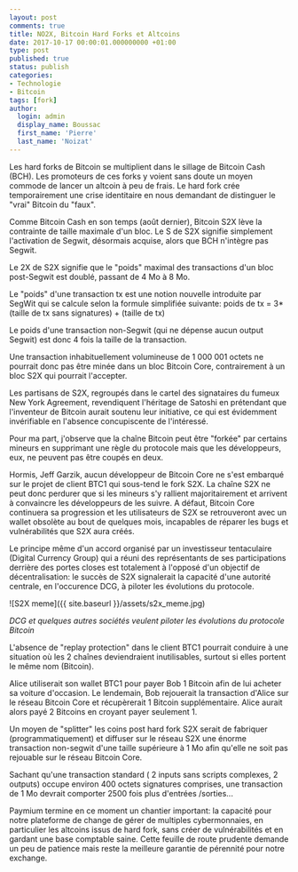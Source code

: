 ```yaml
---
layout: post
comments: true
title: NO2X, Bitcoin Hard Forks et Altcoins
date: 2017-10-17 00:00:01.000000000 +01:00
type: post
published: true
status: publish
categories:
- Technologie
- Bitcoin
tags: [fork]
author:
  login: admin
  display_name: Boussac
  first_name: 'Pierre'
  last_name: 'Noizat'
---
```



Les hard forks de Bitcoin se multiplient dans le sillage de Bitcoin Cash (BCH). 
Les promoteurs de ces forks y voient sans doute un moyen commode de lancer un altcoin à peu de frais.
Le hard fork crée temporairement une crise identitaire en nous demandant de distinguer le "vrai" Bitcoin du "faux".

Comme Bitcoin Cash en son temps (août dernier), Bitcoin S2X lève la contrainte de taille maximale d'un bloc.
Le S de S2X signifie simplement l'activation de Segwit, désormais acquise, alors que BCH n'intègre pas Segwit.

Le 2X de S2X signifie que le "poids" maximal des transactions d'un bloc post-Segwit est doublé, passant de 4 Mo à 8 Mo.

Le "poids" d'une transaction tx est une notion nouvelle introduite par SegWit qui se calcule selon la formule simplifiée suivante: poids de tx = 3* (taille de tx sans signatures) + (taille de tx)

Le poids d'une transaction non-Segwit (qui ne dépense aucun output Segwit) est donc 4 fois la taille de la transaction.

Une transaction inhabituellement volumineuse de 1 000 001 octets ne pourrait donc pas être minée dans un bloc Bitcoin Core, contrairement à un bloc S2X qui pourrait l'accepter.

Les partisans de S2X, regroupés dans le cartel des signataires du fumeux New York Agreement, revendiquent l'héritage de Satoshi en prétendant que l'inventeur de Bitcoin aurait soutenu leur initiative, ce qui est évidemment invérifiable en l'absence concupiscente de l'intéressé.

Pour ma part, j'observe que la chaîne Bitcoin peut être "forkée" par certains mineurs en supprimant une règle du protocole mais que les développeurs, eux, ne peuvent pas être coupés en deux.

Hormis, Jeff Garzik, aucun développeur de Bitcoin Core ne s'est embarqué sur le projet de client BTC1 qui sous-tend le fork S2X.
La chaîne S2X ne peut donc perdurer que si les mineurs s'y rallient majoritairement et arrivent à convaincre les développeurs de les suivre.
A défaut, Bitcoin Core continuera sa progression et les utilisateurs de S2X se retrouveront avec un wallet obsolète au bout de quelques mois, incapables de réparer les bugs et vulnérabilités que S2X aura créés.

Le principe même d'un accord organisé par un investisseur tentaculaire (Digital Currency Group) qui a réuni des représentants de ses participations derrière des portes closes est totalement à l'opposé d'un objectif de décentralisation: le succès de S2X signalerait la capacité d'une autorité centrale, en l'occurence DCG, à piloter les évolutions du protocole.

![S2X meme]({{ site.baseurl }}/assets/s2x_meme.jpg)

_DCG et quelques autres sociétés veulent piloter les évolutions du protocole Bitcoin_

L'absence de "replay protection" dans le client BTC1 pourrait conduire à une situation où les 2 chaînes deviendraient inutilisables, surtout si elles portent le même nom (Bitcoin). 

Alice utiliserait son wallet BTC1 pour payer Bob 1 Bitcoin afin de lui acheter sa voiture d'occasion. Le lendemain, Bob rejouerait la transaction d'Alice sur le réseau Bitcoin Core et récupèrerait 1 Bitcoin supplémentaire. Alice aurait alors payé 2 Bitcoins en croyant payer seulement 1.

Un moyen de "splitter" les coins post hard fork S2X serait de fabriquer (programmatiquement) et diffuser sur le réseau S2X une énorme transaction non-segwit d'une taille supérieure à 1 Mo afin qu'elle ne soit pas rejouable sur le réseau Bitcoin Core. 

Sachant qu'une transaction standard ( 2 inputs sans scripts complexes, 2 outputs) occupe environ 400 octets signatures comprises, une transaction de 1 Mo devrait comporter 2500 fois plus d'entrées /sorties...

Paymium termine en ce moment un chantier important: la capacité pour notre plateforme de change de gérer de multiples cybermonnaies, en particulier les altcoins issus de hard fork, sans créer de vulnérabilités et en gardant une base comptable saine. Cette feuille de route prudente demande un peu de patience mais reste la meilleure garantie de pérennité pour notre exchange.